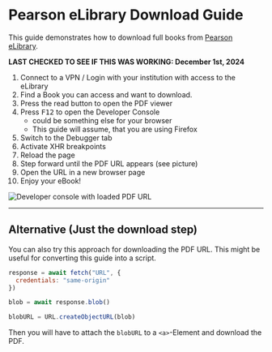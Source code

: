 # Pearson eLibrary Download Guide
This guide demonstrates how to download full books from [Pearson eLibrary](https://elibrary.pearson.de/).

**LAST CHECKED TO SEE IF THIS WAS WORKING: December 1st, 2024**

1. Connect to a VPN / Login with your institution with access to the eLibrary
2. Find a Book you can access and want to download. 
3. Press the read button to open the PDF viewer
4. Press <kbd>F12</kbd> to open the Developer Console
   + could be something else for your browser
   + This guide will assume, that you are using Firefox
5. Switch to the Debugger tab
6. Activate XHR breakpoints
7. Reload the page
8. Step forward until the PDF URL appears (see picture)
9. Open the URL in a new browser page
10. Enjoy your eBook!

![Developer console with loaded PDF URL](https://github.com/user-attachments/assets/190154cf-6de4-42b6-bcd9-d44a82b5d334)

---
## Alternative (Just the download step)
You can also try this approach for downloading the PDF URL. This might be useful for converting this guide into a script.

```js
response = await fetch("URL", {
  credentials: "same-origin"
})

blob = await response.blob() 

blobURL = URL.createObjectURL(blob)
```

Then you will have to attach the `blobURL` to a `<a>`-Element and download the PDF.
